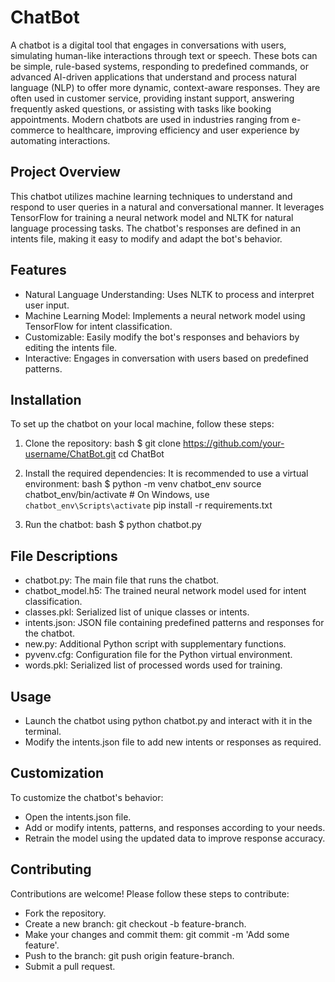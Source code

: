 # ChatBot
A chatbot is a digital tool that engages in conversations with users, simulating human-like interactions through text or speech. These bots can be simple, rule-based systems, responding to predefined commands, or advanced AI-driven applications that understand and process natural language (NLP) to offer more dynamic, context-aware responses. They are often used in customer service, providing instant support, answering frequently asked questions, or assisting with tasks like booking appointments. Modern chatbots are used in industries ranging from e-commerce to healthcare, improving efficiency and user experience by automating interactions.

## Project Overview
This chatbot utilizes machine learning techniques to understand and respond to user queries in a natural and conversational manner. It leverages TensorFlow for training a neural network model and NLTK for natural language processing tasks. The chatbot's responses are defined in an intents file, making it easy to modify and adapt the bot's behavior.

## Features
- Natural Language Understanding: Uses NLTK to process and interpret user input.
- Machine Learning Model: Implements a neural network model using TensorFlow for intent classification.
- Customizable: Easily modify the bot's responses and behaviors by editing the intents file.
- Interactive: Engages in conversation with users based on predefined patterns.

## Installation
To set up the chatbot on your local machine, follow these steps:

1. Clone the repository:
bash $ git clone https://github.com/your-username/ChatBot.git
cd ChatBot

2. Install the required dependencies: It is recommended to use a virtual environment:
bash $ python -m venv chatbot_env
source chatbot_env/bin/activate   # On Windows, use `chatbot_env\Scripts\activate`
pip install -r requirements.txt

3. Run the chatbot: bash $ python chatbot.py
   
## File Descriptions
- chatbot.py: The main file that runs the chatbot.
- chatbot_model.h5: The trained neural network model used for intent classification.
- classes.pkl: Serialized list of unique classes or intents.
- intents.json: JSON file containing predefined patterns and responses for the chatbot.
- new.py: Additional Python script with supplementary functions.
- pyvenv.cfg: Configuration file for the Python virtual environment.
- words.pkl: Serialized list of processed words used for training.

## Usage
- Launch the chatbot using python chatbot.py and interact with it in the terminal.
- Modify the intents.json file to add new intents or responses as required.

## Customization
To customize the chatbot's behavior:

- Open the intents.json file.
- Add or modify intents, patterns, and responses according to your needs.
- Retrain the model using the updated data to improve response accuracy.

## Contributing
Contributions are welcome! Please follow these steps to contribute:

- Fork the repository.
- Create a new branch: git checkout -b feature-branch.
- Make your changes and commit them: git commit -m 'Add some feature'.
- Push to the branch: git push origin feature-branch.
- Submit a pull request.
